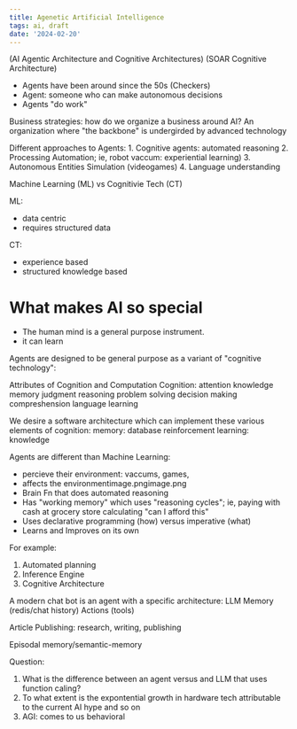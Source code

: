 ```yaml
---
title: Agenetic Artificial Intelligence
tags: ai, draft
date: '2024-02-20'
---
```


(AI Agentic Architecture and Cognitive Architectures)
(SOAR Cognitive Architecture)


- Agents have been around since the 50s (Checkers)
- Agent: someone who can make autonomous decisions
- Agents "do work"

Business strategies: how do we organize a business around AI?
An organization where "the backbone" is undergirded by advanced technology

Different approaches to Agents:
    1. Cognitive agents: automated reasoning
    2. Processing Automation; ie, robot vaccum: experiential learning)
    3. Autonomous Entities Simulation (videogames)
    4. Language understanding

Machine Learning (ML) vs Cognitivie Tech (CT)

ML:
- data centric
- requires structured data

CT:
- experience based
- structured knowledge based


# What makes AI so special

- The human mind is a general purpose instrument. 
- it can learn

Agents are designed to be general purpose as a variant of "cognitive technology":

Attributes of Cognition and Computation Cognition:
attention
knowledge
memory
judgment 
reasoning
problem solving
decision making
compreshension
language learning

We desire a software architecture which can implement these various elements of cognition:
memory: database
reinforcement learning: knowledge

Agents are different than Machine Learning:
- percieve their environment: vaccums, games,
- affects the environmentimage.pngimage.png
- Brain Fn that does automated reasoning
- Has "working memory" which uses "reasoning cycles"; ie, paying with cash at grocery store calculating "can I afford this"
- Uses declarative programming (how) versus imperative (what)
- Learns and Improves on its own

For example:
1. Automated planning
2. Inference Engine
3. Cognitive Architecture

A modern chat bot is an agent with a specific architecture:
LLM
Memory (redis/chat history)
Actions (tools)

Article Publishing: research, writing, publishing

Episodal memory/semantic-memory

Question:

1. What is the difference between an agent versus and LLM that uses function caling?
2. To what extent is the expontential growth in hardware tech attributable to the current AI hype and so on
3. AGI: comes to us behavioral 